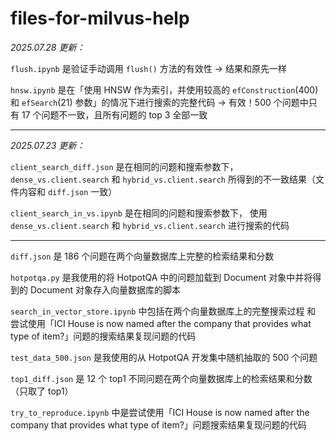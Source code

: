 # files-for-milvus-help
*2025.07.28 更新：*

`flush.ipynb` 是验证手动调用 `flush()` 方法的有效性  ->  结果和原先一样

`hnsw.ipynb` 是在「使用 HNSW 作为索引，并使用较高的 `efConstruction`(400) 和 `efSearch`(21) 参数」的情况下进行搜索的完整代码  ->  有效！500 个问题中只有 17 个问题不一致，且所有问题的 top 3 全部一致

------
*2025.07.23 更新：*

`client_search_diff.json` 是在相同的问题和搜索参数下， `dense_vs.client.search` 和 `hybrid_vs.client.search` 所得到的不一致结果（文件内容和 `diff.json` 一致）

`client_search_in_vs.ipynb` 是在相同的问题和搜索参数下， 使用 `dense_vs.client.search` 和 `hybrid_vs.client.search` 进行搜索的代码

------
`diff.json` 是 186 个问题在两个向量数据库上完整的检索结果和分数

`hotpotqa.py` 是我使用的将 HotpotQA 中的问题加载到 Document 对象中并将得到的 Document 对象存入向量数据库的脚本

`search_in_vector_store.ipynb` 中包括在两个向量数据库上的完整搜索过程 和 尝试使用「ICI House is now named after the company that provides what type of item?」问题的搜索结果复现问题的代码

`test_data_500.json` 是我使用的从 HotpotQA 开发集中随机抽取的 500 个问题

`top1_diff.json` 是 12 个 top1 不同问题在两个向量数据库上的检索结果和分数（只取了 top1）

`try_to_reproduce.ipynb` 中是尝试使用「ICI House is now named after the company that provides what type of item?」问题搜索结果复现问题的代码
